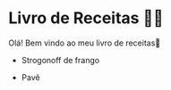 # Livro de Receitas :man_cook:

Olá! Bem vindo ao meu livro de receitas:wave:

- Strogonoff de frango 

- Pavê

  
